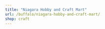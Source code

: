 ```yaml
---
title: "Niagara Hobby and Craft Mart"
url: /buffalo/niagara-hobby-and-craft-mart/
shop: craft
---
```


